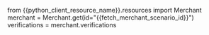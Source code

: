 from {{python_client_resource_name}}.resources import Merchant
merchant = Merchant.get(id="{{fetch_merchant_scenario_id}}")
verifications = merchant.verifications

